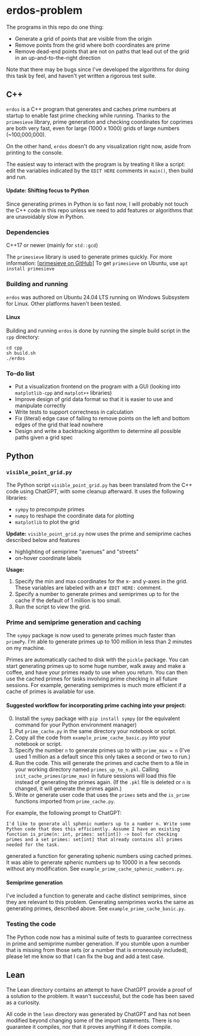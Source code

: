 # erdos-problem

The programs in this repo do one thing:
* Generate a grid of points that are visible from the origin
* Remove points from the grid where both coordinates are prime
* Remove dead-end points that are not on paths that lead out of the grid in an up-and-to-the-right direction

Note that there may be bugs since I've developed the algorithms for doing this task by feel, and haven't yet written a rigorous test suite.

## C++
`erdos` is a C++ program that generates and caches prime numbers at startup to enable fast prime checking while running. Thanks to the `primesieve` library, prime generation and checking coordinates for coprimes are both very fast, even for large (1000 x 1000) grids of large numbers (~100,000,000).

On the other hand, `erdos` doesn't do any visualization right now, aside from printing to the console. 

The easiest way to interact with the program is by treating it like a script: edit the variables indicated by the `EDIT HERE` comments in `main()`, then build and run.

#### Update: Shifting focus to Python
Since generating primes in Python is so fast now, I will probably not touch the C++ code in this repo unless we need to add features or algorithms that are unavoidably slow in Python.

### Dependencies
C++17 or newer (mainly for `std::gcd`)

The `primesieve` library is used to generate primes quickly. For more information: [[primesieve on GitHub](https://github.com/kimwalisch/primesieve/)]
To get `primesieve` on Ubuntu, use `apt install primesieve`

### Building and running
`erdos` was authored on Ubuntu 24.04 LTS running on Windows Subsystem for Linux. Other platforms haven't been tested.

#### Linux
Building and running `erdos` is done by running the simple build script in the `cpp` directory:
```
cd cpp
sh build.sh
./erdos
```

### To-do list
* Put a visualization frontend on the program with a GUI (looking into `matplotlib-cpp` and `matplot++` libraries)
* Improve design of grid data format so that it is easier to use and manipulate correctly
* Write tests to support correctness in calculation
* Fix (literal) edge case of failing to remove points on the left and bottom edges of the grid that lead nowhere
* Design and write a backtracking algorithm to determine all possible paths given a grid spec

## Python

### `visible_point_grid.py`

The Python script `visible_point_grid.py` has been translated from the C++ code using ChatGPT, with some cleanup afterward. It uses the following libraries:
* `sympy` to precompute primes
* `numpy` to reshape the coordinate data for plotting
* `matplotlib` to plot the grid

**Update:** `visible_point_grid.py` now uses the prime and semiprime caches described below and features
* highlighting of semiprime "avenues" and "streets"
* on-hover coordinate labels

**Usage:**
1. Specify the min and max coordinates for the x- and y-axes in the grid. These variables are labeled with an `# EDIT HERE:` comment.
2. Specify a number to generate primes and semiprimes up to for the cache if the default of 1 million is too small.
3. Run the script to view the grid.

### Prime and semiprime generation and caching
The `sympy` package is now used to generate primes much faster than `primePy`. I'm able to generate primes up to 100 million in less than 2 minutes on my machine.

Primes are automatically cached to disk with the `pickle` package. You can start generating primes up to some huge number, walk away and make a coffee, and have your primes ready to use when you return. You can then use the cached primes for tasks involving prime checking in all future sessions. For example, generating semiprimes is much more efficient if a cache of primes is available for use.

#### Suggested workflow for incorporating prime caching into your project:

0. Install the `sympy` package with `pip install sympy` (or the equivalent command for your Python environment manager)
1. Put `prime_cache.py` in the same directory your notebook or script.
2. Copy all the code from `example_prime_cache_basic.py` into your notebook or script.
3. Specify the number `n` to generate primes up to with `prime_max = n` (I've used 1 million as a default since this only takes a second or two to run.)
4. Run the code. This will generate the primes and cache them to a file in your working directory named `primes_up_to_n.pkl`. Calling `init_cache_primes(prime_max)` in future sessions will load this file instead of generating the primes again. (If the `.pkl` file is deleted or `n` is changed, it will generate the primes again.)
5. Write or generate user code that uses the `primes` sets and the `is_prime` functions imported from `prime_cache.py`.

For example, the following prompt to ChatGPT:

```I'd like to generate all sphenic numbers up to a number n. Write some Python code that does this efficiently. Assume I have an existing function is_prime(n: int, primes: set[int]) -> bool for checking primes and a set primes: set[int] that already contains all primes needed for the task.```

generated a function for generating sphenic numbers using cached primes. It was able to generate sphenic numbers up to 10000 in a few seconds without any modification. See `example_prime_cache_sphenic_numbers.py`.

#### Semiprime generation
I've included a function to generate and cache distinct semiprimes, since they are relevant to this problem. Generating semiprimes works the same as generating primes, described above. See `example_prime_cache_basic.py`.

### Testing the code
The Python code now has a minimal suite of tests to guarantee correctness in prime and semiprime number generation. If you stumble upon a number that is missing from those sets (or a number that is erroneously included), please let me know so that I can fix the bug and add a test case.

## Lean
The Lean directory contains an attempt to have ChatGPT provide a proof of a solution to the problem. It wasn't successful, but the code has been saved as a curiosity.

All code in the `lean` directory was generated by ChatGPT and has not been modified beyond changing some of the import statements. There is no guarantee it compiles, nor that it proves anything if it does compile.